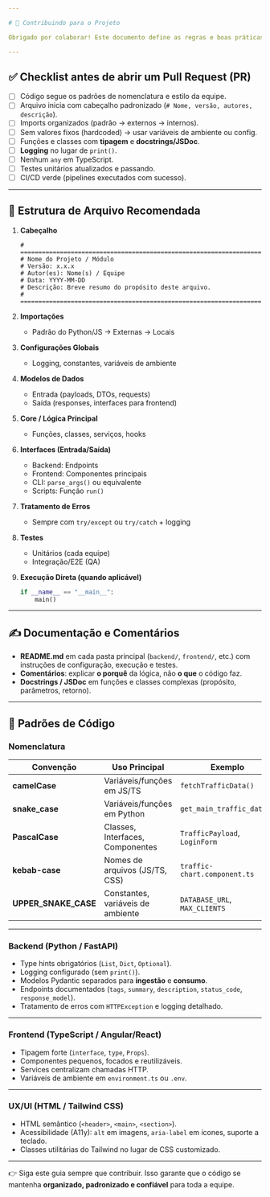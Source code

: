 ```yaml
---

# 🤝 Contribuindo para o Projeto

Obrigado por colaborar! Este documento define as regras e boas práticas que **todas as equipes** (Backend, Frontend, UX/UI, DevOps, QA) devem seguir para garantir **qualidade, consistência e legibilidade** no código.

---
```


## ✅ Checklist antes de abrir um Pull Request (PR)

* [ ] Código segue os padrões de nomenclatura e estilo da equipe.
* [ ] Arquivo inicia com cabeçalho padronizado (`# Nome, versão, autores, descrição`).
* [ ] Imports organizados (padrão → externos → internos).
* [ ] Sem valores fixos (hardcoded) → usar variáveis de ambiente ou config.
* [ ] Funções e classes com **tipagem** e **docstrings/JSDoc**.
* [ ] **Logging** no lugar de `print()`.
* [ ] Nenhum `any` em TypeScript.
* [ ] Testes unitários atualizados e passando.
* [ ] CI/CD verde (pipelines executados com sucesso).

---

## 📂 Estrutura de Arquivo Recomendada

1. **Cabeçalho**

   ```
   # =====================================================================================
   # Nome do Projeto / Módulo
   # Versão: x.x.x
   # Autor(es): Nome(s) / Equipe
   # Data: YYYY-MM-DD
   # Descrição: Breve resumo do propósito deste arquivo.
   # =====================================================================================
   ```

2. **Importações**

   * Padrão do Python/JS → Externas → Locais

3. **Configurações Globais**

   * Logging, constantes, variáveis de ambiente

4. **Modelos de Dados**

   * Entrada (payloads, DTOs, requests)
   * Saída (responses, interfaces para frontend)

5. **Core / Lógica Principal**

   * Funções, classes, serviços, hooks

6. **Interfaces (Entrada/Saída)**

   * Backend: Endpoints
   * Frontend: Componentes principais
   * CLI: `parse_args()` ou equivalente
   * Scripts: Função `run()`

7. **Tratamento de Erros**

   * Sempre com `try/except` ou `try/catch` + logging

8. **Testes**

   * Unitários (cada equipe)
   * Integração/E2E (QA)

9. **Execução Direta (quando aplicável)**

   ```python
   if __name__ == "__main__":
       main()
   ```

---

## ✍️ Documentação e Comentários

* **README.md** em cada pasta principal (`backend/`, `frontend/`, etc.) com instruções de configuração, execução e testes.
* **Comentários**: explicar **o porquê** da lógica, não **o que** o código faz.
* **Docstrings / JSDoc** em funções e classes complexas (propósito, parâmetros, retorno).

---

## 📐 Padrões de Código

### Nomenclatura

| Convenção              | Uso Principal                     | Exemplo                       | Equipes           |
| ---------------------- | --------------------------------- | ----------------------------- | ----------------- |
| **camelCase**          | Variáveis/funções em JS/TS        | `fetchTrafficData()`          | Frontend          |
| **snake\_case**        | Variáveis/funções em Python       | `get_main_traffic_data()`     | Backend, DevOps   |
| **PascalCase**         | Classes, Interfaces, Componentes  | `TrafficPayload`, `LoginForm` | Backend, Frontend |
| **kebab-case**         | Nomes de arquivos (JS/TS, CSS)    | `traffic-chart.component.ts`  | Frontend          |
| **UPPER\_SNAKE\_CASE** | Constantes, variáveis de ambiente | `DATABASE_URL`, `MAX_CLIENTS` | Todas             |

---

### Backend (Python / FastAPI)

* Type hints obrigatórios (`List`, `Dict`, `Optional`).
* Logging configurado (sem `print()`).
* Modelos Pydantic separados para **ingestão** e **consumo**.
* Endpoints documentados (`tags`, `summary`, `description`, `status_code`, `response_model`).
* Tratamento de erros com `HTTPException` e logging detalhado.

---

### Frontend (TypeScript / Angular/React)

* Tipagem forte (`interface`, `type`, `Props`).
* Componentes pequenos, focados e reutilizáveis.
* Services centralizam chamadas HTTP.
* Variáveis de ambiente em `environment.ts` ou `.env`.

---

### UX/UI (HTML / Tailwind CSS)

* HTML semântico (`<header>`, `<main>`, `<section>`).
* Acessibilidade (A11y): `alt` em imagens, `aria-label` em ícones, suporte a teclado.
* Classes utilitárias do Tailwind no lugar de CSS customizado.

---

👉 Siga este guia sempre que contribuir.
Isso garante que o código se mantenha **organizado, padronizado e confiável** para toda a equipe.

